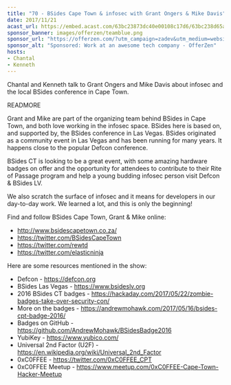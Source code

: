 ```yaml
---
title: "70 - BSides Cape Town & infosec with Grant Ongers & Mike Davis"
date: 2017/11/21
acast_url: https://embed.acast.com/63bc23873dc40e00108c17d6/63bc238d65ae3d001128d7ac
sponsor_banner: images/offerzen/teamblue.png
sponsor_url: "https://offerzen.com/?utm_campaign=zadev&utm_medium=website"
sponsor_alt: "Sponsored: Work at an awesome tech company - OfferZen"
hosts:
- Chantal
- Kenneth
---
```


Chantal and Kenneth talk to Grant Ongers and Mike Davis about infosec and the local BSides conference in Cape Town.

READMORE

Grant and Mike are part of the organizing team behind BSides in Cape Town, and both love working in the infosec space. BSides here is based on, and supported by, the BSides conference in Las Vegas. BSides originated as a community event in Las Vegas and has been running for many years. It happens close to the popular Defcon conference.

BSides CT is looking to be a great event, with some amazing hardware badges on offer and the opportunity for attendees to contribute to their Rite of Passage program and help a young budding infosec person visit Defcon & BSides LV.

We also scratch the surface of infosec and it means for developers in our day-to-day work. We learned a lot, and this is only the beginning!


Find and follow BSides Cape Town, Grant & Mike online:

* http://www.bsidescapetown.co.za/
* https://twitter.com/BSidesCapeTown
* https://twitter.com/rewtd
* https://twitter.com/elasticninja


Here are some resources mentioned in the show:

* Defcon - https://defcon.org
* BSides Las Vegas - https://www.bsideslv.org
* 2016 BSides CT badges - https://hackaday.com/2017/05/22/zombie-badges-take-over-security-con/
* More on the badges - https://andrewmohawk.com/2017/05/16/bsides-cpt-badge-2016/
* Badges on GitHub - https://github.com/AndrewMohawk/BSidesBadge2016
* YubiKey - https://www.yubico.com/
* Universal 2nd Factor (U2F) - https://en.wikipedia.org/wiki/Universal_2nd_Factor
* 0xC0FFEE - https://twitter.com/0xC0FFEE_CPT
* 0xC0FFEE Meetup - https://www.meetup.com/0xC0FFEE-Cape-Town-Hacker-Meetup
